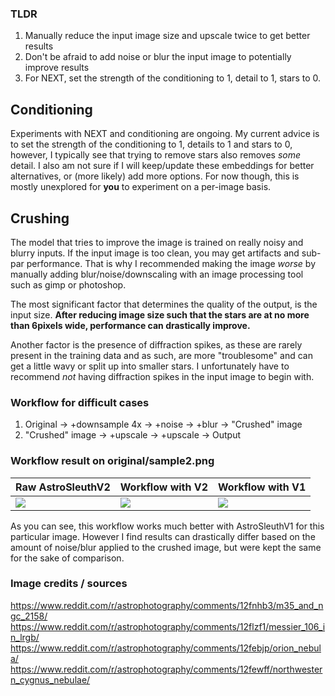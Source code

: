 ### TLDR

1. Manually reduce the input image size and upscale twice to get better results
2. Don't be afraid to add noise or blur the input image to potentially improve results
3. For NEXT, set the strength of the conditioning to 1, detail to 1, stars to 0.

## Conditioning

Experiments with NEXT and conditioning are ongoing. My current advice is to set the strength of the conditioning to 1, details to 1 and stars to 0, however, I typically see that trying to remove stars also removes *some* detail. I also am not sure if I will keep/update these embeddings for better alternatives, or (more likely) add more options. For now though, this is mostly unexplored for **you** to experiment on a per-image basis.

## Crushing

The model that tries to improve the image is trained on really noisy and blurry inputs. If the input image is too clean, you may get artifacts and sub-par performance. That is why I recommended making the image *worse* by manually adding blur/noise/downscaling with an image processing tool such as gimp or photoshop. 

The most significant factor that determines the quality of the output, is the input size. 
**After reducing image size such that the stars are at no more than 6pixels wide, performance can drastically improve.**

Another factor is the presence of diffraction spikes, as these are rarely present in the training data and as such, are more "troublesome" and can get a little wavy or split up into smaller stars. 
I unfortunately have to recommend *not* having diffraction spikes in the input image to begin with.

### Workflow for difficult cases

1. Original -> +downsample 4x -> +noise -> +blur -> "Crushed" image
2.  "Crushed" image -> +upscale -> +upscale -> Output


### Workflow result on original/sample2.png

| Raw AstroSleuthV2  | Workflow with V2  |  Workflow with V1  |
| --- | --- | --- |
| <img src="resize_test/original_output.jpg"> | <img src="resize_test/crushed_output_v2.jpg"> | <img src="resize_test/crushed_output_v1.jpg"> |

As you can see, this workflow works much better with AstroSleuthV1 for this particular image. However I find results can drastically differ based on the amount of noise/blur applied to the crushed image, but were kept the same for the sake of comparison.


### Image credits / sources
https://www.reddit.com/r/astrophotography/comments/12fnhb3/m35_and_ngc_2158/
https://www.reddit.com/r/astrophotography/comments/12flzf1/messier_106_in_lrgb/
https://www.reddit.com/r/astrophotography/comments/12febjp/orion_nebula/
https://www.reddit.com/r/astrophotography/comments/12fewff/northwestern_cygnus_nebulae/

